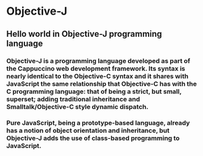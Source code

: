# Objective-J
## Hello world in Objective-J programming language

### Objective-J is a programming language developed as part of the Cappuccino web development framework. Its syntax is nearly identical to the Objective-C syntax and it shares with JavaScript the same relationship that Objective-C has with the C programming language: that of being a strict, but small, superset; adding traditional inheritance and Smalltalk/Objective-C style dynamic dispatch.

### Pure JavaScript, being a prototype-based language, already has a notion of object orientation and inheritance, but Objective-J adds the use of class-based programming to JavaScript.